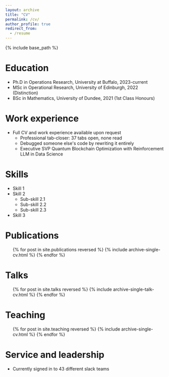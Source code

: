 ```yaml
---
layout: archive
title: "CV"
permalink: /cv/
author_profile: true
redirect_from:
  - /resume
---
```


{% include base_path %}

Education
======
* Ph.D in Operations Research, University at Buffalo, 2023-current
* MSc in Operational Research, University of Edinburgh, 2022 (Distinction)
* BSc in Mathematics, University of Dundee, 2021 (1st Class Honours)

Work experience
======
* Full CV and work experience available upon request
  * Professional tab-closer: 37 tabs open, none read
  * Debugged someone else's code by rewriting it entirely
  * Executive SVP Quantum Blockchain Optimization with Reinforcement LLM in Data Science

  
Skills
======
* Skill 1
* Skill 2
  * Sub-skill 2.1
  * Sub-skill 2.2
  * Sub-skill 2.3
* Skill 3

Publications
======
  <ul>{% for post in site.publications reversed %}
    {% include archive-single-cv.html %}
  {% endfor %}</ul>
  
Talks
======
  <ul>{% for post in site.talks reversed %}
    {% include archive-single-talk-cv.html  %}
  {% endfor %}</ul>
  
Teaching
======
  <ul>{% for post in site.teaching reversed %}
    {% include archive-single-cv.html %}
  {% endfor %}</ul>
  
Service and leadership
======
* Currently signed in to 43 different slack teams
